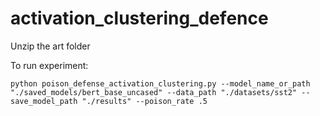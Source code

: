 # activation_clustering_defence

Unzip the art folder 

To run experiment:

```
python poison_defense_activation_clustering.py --model_name_or_path "./saved_models/bert_base_uncased" --data_path "./datasets/sst2" --save_model_path "./results" --poison_rate .5
```
